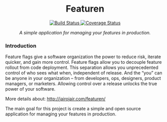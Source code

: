 <H1 align='center'> Featuren </H1>
<p align="center">
<a href="https://travis-ci.org/jairojair/featuren">
    <img src="https://travis-ci.org/jairojair/featuren.svg?branch=master" alt="Build Status">
</a>
<a href='https://coveralls.io/github/jairojair/featuren?branch=master'><img src='https://coveralls.io/repos/github/jairojair/featuren/badge.svg?branch=master&service=github' alt='Coverage Status' /></a>
</p>
<p align="center">
    <em>A simple application for managing your features in production.</em>
</p>

### Introduction

Feature flags give a software organization the power to reduce risk, iterate quicker, and gain more control. Feature flags allow you to decouple feature rollout from code deployment. This separation allows you unprecedented control of who sees what when, independent of release. And the “you” can be anyone in your organization – from developers, ops, designers, product managers, or marketers. Allowing control over a release unlocks the true power of your software.

More details about: http://jairojair.com/featuren/


The main goal for this project is create a simple and open source application for managing your features in production.
